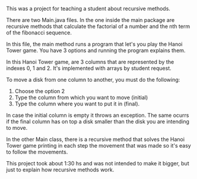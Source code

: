 This was a project for teaching a student about recursive methods.

There are two Main.java files. In the one inside the main package are recursive methods that calculate the factorial of a number and the nth term of the fibonacci sequence.

In this file, the main method runs a program that let's you play the Hanoi Tower game. You have 3 options and running the program explains them.

In this Hanoi Tower game, are 3 columns that are represented by the indexes 0, 1 and 2. It's implemented with arrays by student request.

To move a disk from one column to another, you must do the following:

1. Choose the option 2
2. Type the column from which you want to move (initial) 
3. Type the column where you want to put it in (final).

In case the initial column is empty it throws an exception. The same ocurrs if the final column has on top a disk smaller than the disk you are intending to move.


In the other Main class, there is a recursive method that solves the Hanoi Tower game printing in each step the movement that was made so it's easy to follow the movements.

This project took about 1:30 hs and was not intended to make it bigger, but just to explain how recursive methods work.